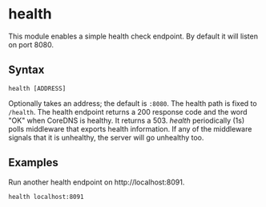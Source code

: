 # health

This module enables a simple health check endpoint. By default it will listen on port 8080.

## Syntax

~~~
health [ADDRESS]
~~~

Optionally takes an address; the default is `:8080`. The health path is fixed to `/health`. The
health endpoint returns a 200 response code and the word "OK" when CoreDNS is healthy. It returns
a 503. *health* periodically (1s) polls middleware that exports health information. If any of the
middleware signals that it is unhealthy, the server will go unhealthy too.

## Examples

Run another health endpoint on http://localhost:8091.

~~~
health localhost:8091
~~~
